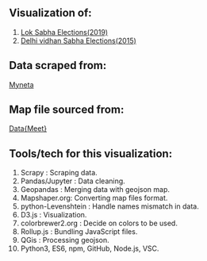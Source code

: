 ## Visualization of:
1. [Lok Sabha Elections(2019)](https://saurabhp75.github.io/election_visualization/choropleth.html)
2. [Delhi vidhan Sabha Elections(2015)](https://saurabhp75.github.io/election_visualization/delhi.html)

## Data scraped from: 
[Myneta](http://www.myneta.info/)

## Map file sourced from: 
[Data{Meet}](http://datameet.org/2017/03/15/home-for-all-our-maps/)

## Tools/tech for this visualization:
1. Scrapy : Scraping data.
2. Pandas/Jupyter : Data cleaning.
3. Geopandas : Merging data with geojson map.
4. Mapshaper.org: Converting map files format.
5. python-Levenshtein : Handle names mismatch in data.
6. D3.js : Visualization.
7. colorbrewer2.org : Decide on colors to be used.
8. Rollup.js : Bundling JavaScript files.
9. QGis : Processing geojson.
10. Python3, ES6, npm, GitHub, Node.js, VSC.
